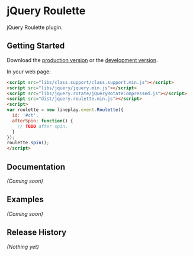 # jQuery Roulette

jQuery Roulette plugin.

## Getting Started
Download the [production version][min] or the [development version][max].

[min]: https://raw.github.com/cuizuoli/jquery.roulette/master/dist/jquery.roulette.min.js
[max]: https://raw.github.com/cuizuoli/jquery.roulette/master/dist/jquery.roulette.js

In your web page:

```html
<script src="libs/class.support/class.support.min.js"></script>
<script src="libs/jquery/jquery.min.js"></script>
<script src="libs/jquery.rotate/jQueryRotateCompressed.js"></script>
<script src="dist/jquery.roulette.min.js"></script>
<script>
var roulette = new lineplay.event.Roulette({
  id: '#ct',
  afterSpin: function() {
    // TODO after spin.
  }
});
roulette.spin();
</script>
```

## Documentation
_(Coming soon)_

## Examples
_(Coming soon)_

## Release History
_(Nothing yet)_
